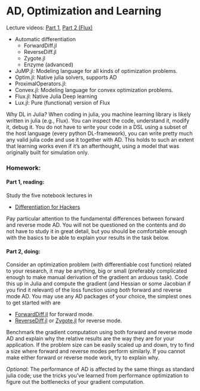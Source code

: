 # AD, Optimization and Learning
Lecture videos: [Part 1](https://youtu.be/7kygBYcajQ4), [Part 2 (Flux)](https://youtu.be/w8NP8AfY7bk)

- Automatic differentiation
  - ForwardDiff.jl
  - ReverseDiff.jl
  - Zygote.jl
  - Enzyme (advanced)
- JuMP.jl: Modeling language for all kinds of optimization problems.
- Optim.jl: Native julia solvers, supports AD
- ProximalOperators.jl:
- Convex.jl: Modeling language for convex optimization problems.
- Flux.jl: Native Julia Deep learning
- Lux.jl: Pure (functional) version of Flux

Why DL in Julia? 
When coding in julia, you machine learning library is likely written in julia (e.g., Flux). You can inspect the code, understand it, modify it, debug it. You do not have to write your code in a DSL using a subset of the host language (every python DL-framework), you can write pretty much any valid julia code and use it together with AD. This holds to such an extent that learning works even if it’s an afterthought, using a model that was originally built for simulation only.


### Homework:
#### Part 1, reading:
Study the five notebook lectures in 
- [Differentiation for Hackers](https://github.com/MikeInnes/diff-zoo)

Pay particular attention to the fundamental differences between forward and reverse mode AD. You will not be questioned on the contents and do not have to study it in great detail, but you should be comfortable enough with the basics to be able to explain your results in the task below.

#### Part 2, doing:
Consider an optimization problem (with differentiable cost function) related to your research, it may be anything, big or small (preferably complicated enough to make manual derivation of the gradient an arduous task). Code this up in Julia and compute the gradient (and Hessian or some Jacobian if you find it relevant) of the loss function using *both* forward and reverse mode AD. You may use any AD packages of your choice, the simplest ones to get started with are
- [ForwardDiff.jl](https://github.com/JuliaDiff/ForwardDiff.jl/) for forward mode.
- [ReverseDiff.jl](https://github.com/JuliaDiff/ReverseDiff.jl) or [Zygote.jl](https://github.com/FluxML/Zygote.jl) for reverse mode.

Benchmark the gradient computation using both forward and reverse mode AD and explain why the relative results are the way they are for your application. If the problem size can be easily scaled up and down, try to find a size where forward and reverse modes perform similarly. If you cannot make either forward or reverse mode work, try to explain why.

*Optional*: The performance of AD is affected by the same things as standard julia code; use the tricks you've learned from performance optimization to figure out the bottlenecks of your gradient computation.
